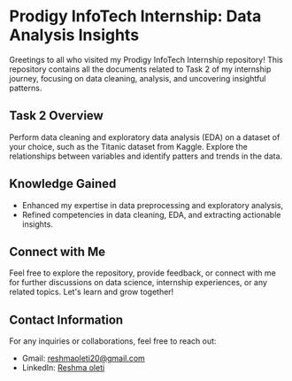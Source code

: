 # Prodigy InfoTech Internship: Data Analysis Insights


Greetings to all who visited my Prodigy InfoTech Internship repository! This repository contains all the documents related to Task 2 of my internship journey, focusing on data cleaning, analysis, and uncovering insightful patterns.

## Task 2 Overview

Perform data cleaning and exploratory data analysis (EDA) on a dataset of your choice, such as the Titanic dataset from Kaggle. Explore the relationships between variables and identify patters and trends in the data.

## Knowledge Gained
- Enhanced my expertise in data preprocessing and exploratory analysis,
- Refined competencies in data cleaning, EDA, and extracting actionable insights.

## Connect with Me

Feel free to explore the repository, provide feedback, or connect with me for further discussions on data science, internship experiences, or any related topics. Let's learn and grow together!

## Contact Information

For any inquiries or collaborations, feel free to reach out:

- Gmail: [reshmaoleti20@gmail.com](mailto:reshmaoleti20@gmail.com)
- LinkedIn: [Reshma oleti](https://www.linkedin.com/in/reshmaoleti/)
